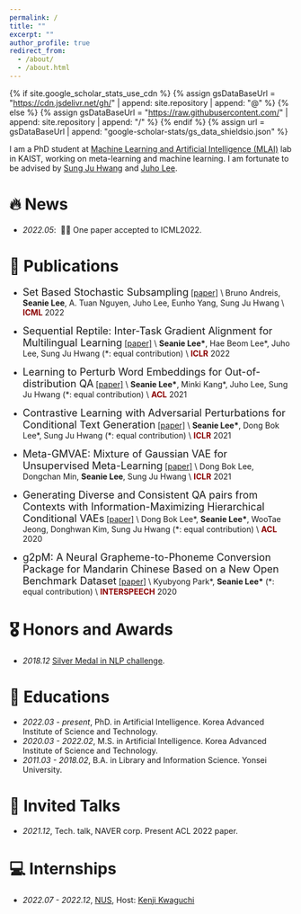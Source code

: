 ```yaml
---
permalink: /
title: ""
excerpt: ""
author_profile: true
redirect_from: 
  - /about/
  - /about.html
---
```


{% if site.google_scholar_stats_use_cdn %}
{% assign gsDataBaseUrl = "https://cdn.jsdelivr.net/gh/" | append: site.repository | append: "@" %}
{% else %}
{% assign gsDataBaseUrl = "https://raw.githubusercontent.com/" | append: site.repository | append: "/" %}
{% endif %}
{% assign url = gsDataBaseUrl | append: "google-scholar-stats/gs_data_shieldsio.json" %}

<span class='anchor' id='about-me'></span>

I am a PhD student at [Machine Learning and Artificial Intelligence (MLAI)](https://www.mlai-kaist.com/) lab in KAIST, working on meta-learning and machine learning. I am fortunate to be advised by [Sung Ju Hwang](http://www.sungjuhwang.com/) and [Juho Lee](https://juho-lee.github.io/). 




# 🔥 News
- *2022.05*: &nbsp;🎉🎉 One paper accepted to ICML2022. 
<!-- - *2022.02*: &nbsp;🎉🎉 Lorem ipsum dolor sit amet, consectetur adipiscing elit. Vivamus ornare aliquet ipsum, ac tempus justo dapibus sit amet.  -->

# 📝 Publications 


- <font size="4">Set Based Stochastic Subsampling</font>
[[paper]](https://icml.cc/Conferences/2022/Schedule?showEvent=17893) \\
Bruno Andreis, **Seanie Lee**, A. Tuan Nguyen, Juho Lee, Eunho Yang, Sung Ju Hwang \\
<span style="color:darkred">**ICML**</span> 2022

- <font size="4">Sequential Reptile: Inter-Task Gradient Alignment for Multilingual Learning</font>
[[paper]](https://openreview.net/forum?id=ivQruZvXxtz) \\
**Seanie Lee\***, Hae Beom Lee\*, Juho Lee, Sung Ju Hwang (\*: equal contribution) \\
<span style="color:darkred">**ICLR**</span> 2022

- <font size="4">Learning to Perturb Word Embeddings for Out-of-distribution QA</font>
[[paper]](https://aclanthology.org/2021.acl-long.434/) \\
**Seanie Lee\***, Minki Kang\*, Juho Lee, Sung Ju Hwang (\*: equal contribution) \\
<span style="color:darkred">**ACL**</span> 2021

- <font size="4">Contrastive Learning with Adversarial Perturbations for Conditional Text Generation</font>
[[paper]](https://openreview.net/forum?id=Wga_hrCa3P3) \\
**Seanie Lee\***, Dong Bok Lee\*, Sung Ju Hwang (\*: equal contribution) \\
<span style="color:darkred">**ICLR**</span> 2021


- <font size="4">Meta-GMVAE: Mixture of Gaussian VAE for Unsupervised Meta-Learning</font>
[[paper]](https://openreview.net/forum?id=wS0UFjsNYjn) \\
Dong Bok Lee, Dongchan Min, **Seanie Lee**, Sung Ju Hwang \\
<span style="color:darkred">**ICLR**</span> 2021


- <font size="4">Generating Diverse and Consistent QA pairs from Contexts with Information-Maximizing Hierarchical Conditional VAEs</font>
[[paper]](https://aclanthology.org/2020.acl-main.20/) \\
 Dong Bok Lee\*, **Seanie Lee\***, WooTae Jeong, Donghwan Kim, Sung Ju Hwang (\*: equal contribution) \\
<span style="color:darkred">**ACL**</span> 2020


- <font size="4">g2pM: A Neural Grapheme-to-Phoneme Conversion Package for Mandarin Chinese Based on a New Open Benchmark Dataset</font>
[[paper]](https://www.isca-speech.org/archive_v0/Interspeech_2020/pdfs/1094.pdf/) \\
Kyubyong Park\*, **Seanie Lee\*** (\*: equal contribution) \\
<span style="color:darkred">**INTERSPEECH**</span> 2020




# 🎖 Honors and Awards
- *2018.12* [Silver Medal in NLP challenge](https://github.com/monologg/naver-nlp-challenge-2018).
<!-- - *2021.09* Lorem ipsum dolor sit amet, consectetur adipiscing elit. Vivamus ornare aliquet ipsum, ac tempus justo dapibus sit amet.  -->

# 📖 Educations
- *2022.03 - present*, PhD. in Artificial Intelligence. Korea Advanced Institute of Science and Technology.
- *2020.03 - 2022.02*, M.S. in Artificial Intelligence. Korea Advanced Institute of Science and Technology.
- *2011.03 - 2018.02*, B.A. in Library and Information Science. Yonsei University.

# 💬 Invited Talks
- *2021.12*, Tech. talk, NAVER corp. Present ACL 2022 paper.
<!-- - *2021.03*, Lorem ipsum dolor sit amet, consectetur adipiscing elit. Vivamus ornare aliquet ipsum, ac tempus justo dapibus sit amet.  \| [\[video\]](https://github.com/) -->

# 💻 Internships
- *2022.07 - 2022.12*, [NUS](https://ml.comp.nus.edu.sg/), Host: [Kenji Kwaguchi](https://ml.comp.nus.edu.sg/kawaguchi)
